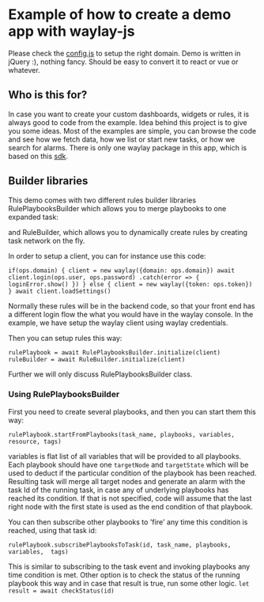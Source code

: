 # Example of how to create a demo app with waylay-js

Please check the [config.js](js/config.js) to setup the right domain.
Demo is written in jQuery :), nothing fancy. Should be easy to convert it to react or vue or whatever.

## Who is this for?

In case you want to create your custom dashboards, widgets or rules, it is always good to code from the example. Idea behind this project is to give you some ideas. Most of the examples are simple, you can browse the code and see how we fetch data, how we list or start new tasks, or how we search for alarms.
There is only one waylay package in this app, which is based on this [sdk](https://sdk.waylay.io/).

## Builder libraries
This demo comes with two different rules builder libraries
RulePlaybooksBuilder which allows you to merge playbooks to one expanded task:

and RuleBuilder, which allows you to dynamically create rules by creating task network on the fly.

In order to setup a client, you can for instance use this code:

`if(ops.domain) {
  client = new waylay({domain: ops.domain})
  await client.login(ops.user, ops.password)
  .catch(error => {
    loginError.show()
  })
} else {
  client = new waylay({token: ops.token})
}
await client.loadSettings()`

Normally these rules will be in the backend code, so that your front end has a different login flow
the what you would have in the waylay console. In the example, we have setup the waylay client using
waylay credentials.

Then you can setup rules this way:

`rulePlaybook = await RulePlaybooksBuilder.initialize(client)`
`ruleBuilder = await RuleBuilder.initialize(client)`

Further we will only discuss RulePlaybooksBuilder class.

### Using RulePlaybooksBuilder
First you need to create several playbooks, and then you can start them this way:

`rulePlaybook.startFromPlaybooks(task_name, playbooks, variables, resource, tags)`

variables is flat list of all variables that will be provided to all playbooks. Each playbook should have
one `targetNode` and `targetState` which will be used to deduct if the particular condition of the playbook has been
reached. Resulting task will merge all target nodes and generate an alarm with the task Id of the running task, in case any
of underlying playbooks has reached its condition. If that is not specified, code will assume that the last right node with the first
state is used as the end condition of that playbook.

You can then subscribe other playbooks to 'fire' any time this condition is reached, using that task id:

`rulePlaybook.subscribePlaybooksToTask(id, task_name, playbooks, variables,  tags)`

This is similar to subscribing to the task event and invoking playbooks any time condition is met. Other option
is to check the status of the running playbook this way and in case that result is true, run some other logic.
`let result = await checkStatus(id)`

